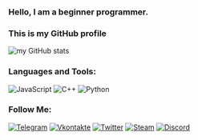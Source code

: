 ### Hello, I am a beginner programmer.
### This is my GitHub profile
![my GitHub stats](https://github-readme-stats.vercel.app/api?username=Jesewe&show_icons=true&theme=algolia)

### Languages and Tools:
![JavaScript](https://img.shields.io/badge/-JavaScript-090909?style=for-the-badge&logo=JavaScript&logoColor=E9D54D)
![C++](https://img.shields.io/badge/-C++-090909?style=for-the-badge&logo=C%2b%2b&logoColor=6296CC)
![Python](https://img.shields.io/badge/-Python-090909?style=for-the-badge&logo=Python&logoColor=ffff00)

### Follow Me:
[![Telegram](https://img.shields.io/badge/-Telegram-090909?style=for-the-badge&logo=telegram&logoColor=27A0D9)](https://t.me/jesewe_offical)
[![Vkontakte](https://img.shields.io/badge/-Vkontakte-090909?style=for-the-badge&logo=Vk&logoColor=4F7DB3)](https://vk.com/mr_golden_bro)
[![Twitter](https://img.shields.io/badge/-Twitter-090909?style=for-the-badge&logo=Twitter&logoColor=1C9DEB)](https://twitter.com/jesewe_offical)
[![Steam](https://img.shields.io/badge/-Steam-090909?style=for-the-badge&logo=Steam&logoColor=1C9DEB)](https://steamcommunity.com/id/jesewe_offical/)
[![Discord](https://img.shields.io/badge/-Discord-090909?style=for-the-badge&logo=Discord&logoColor=4F7DB3)](https://discord.gg/AzFp7ab6Ye)

